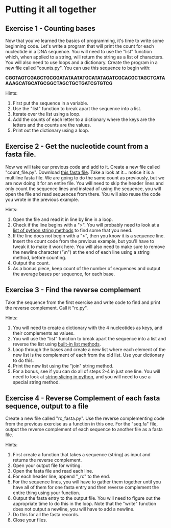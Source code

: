 # Putting it all together

## Exercise 1 - Counting bases

Now that you've learned the basics of programming, it's time to write some beginning code. Let's write a program that will print the count for each nucleotide in a DNA sequence. You will need to use the "list" function which, when applied to a string, will return the string as a list of characters. You will also need to use loops and a dictionary. Create the program in a new file called "counts.py". You can use this sequence to begin with:

**CGGTAGTCGAGCTGCGGATATAATATGCATATAGATCGCACGCTAGCTCATAAAAGCATGCATGCGGCTAGCTGCTGATCGTGTCG**

Hints: 
1. First put the sequence in a variable.
2. Use the "list" function to break apart the sequence into a list.
3. Iterate over the list using a loop.
4. Add the counts of each letter to a dictionary where the keys are the letters and the counts are the values.
5. Print out the dictionary using a loop.


## Exercise 2 - Get the nucleotide count from a fasta file.

Now we will take our previous code and add to it. Create a new file called "count_file.py". Download [this fasta file](https://github.com/ucdavis-bioinformatics-training/2022-Feb-Introduction-To-Python-For-Bioinformatics/raw/master/python/seq.fa). Take a look at it... notice it is a multiline fasta file. We are going to do the same count as previously, but we are now doing it for an entire file. You will need to skip the header lines and only count the sequence lines and instead of using the sequence, you will open the file and read sequences from there. You will also reuse the code you wrote in the previous example.

Hints:
1. Open the file and read it in line by line in a loop.
2. Check if the line begins with a ">". You will probably need to look at a [list of python string methods](https://www.w3schools.com/python/python_ref_string.asp) to find some that you need.
3. If the line does not begin with a ">", then you know it is a sequence line. Insert the count code from the previous example, but you'll have to tweak it to make it work here. You will also need to make sure to remove the newline character ("\n") at the end of each line using a string method, before counting.
4. Output the count.
5. As a bonus piece, keep count of the number of sequences and output the average bases per sequence, for each base.


## Exercise 3 - Find the reverse complement

Take the sequence from the first exercise and write code to find and print the reverse complement. Call it "rc.py".

Hints:
1. You will need to create a dictionary with the 4 nucleotides as keys, and their complements as values.
2. You will use the "list" function to break apart the sequence into a list and reverse the list using [built-in list methods](https://www.w3schools.com/python/python_ref_list.asp).
3. Loop through the bases and create a new list where each element of the new list is the complement of each from the old list. Use your dictionary to do this.
4. Print the new list using the "join" string method.
5. For a bonus, see if you can do all of steps 2-4 in just one line. You will need to look at [string slicing in python](https://www.geeksforgeeks.org/string-slicing-in-python/), and you will need to use a special string method.


## Exercise 4 - Reverse Complement of each fasta sequence, output to a file

Create a new file called "rc_fasta.py". Use the reverse complementing code from the previous exercise as a function in this one. For the "seq.fa" file, output the reverse complement of each sequence to another file as a fasta file.

Hints:
1. First create a function that takes a sequence (string) as input and returns the reverse complement.
2. Open your output file for writing.
3. Open the fasta file and read each line.
4. For each header line, append "\_rc" to the end.
5. For the sequence lines, you will have to gather them together until you have all of them for one fasta entry and then reverse complement the entire thing using your function.
6. Output the fasta entry to the output file. You will need to figure out the appropriate time to do this in the loop. Note that the "write" function does not output a newline, you will have to add a newline.
7. Do this for all the fasta records.
8. Close your files.